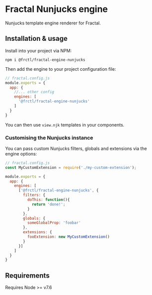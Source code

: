 # Fractal Nunjucks engine

Nunjucks template engine renderer for Fractal.

## Installation & usage

Install into your project via NPM:

```
npm i @frctl/fractal-engine-nunjucks
```

Then add the engine to your project configuration file:

```js
// fractal.config.js
module.exports = {
  app: {
    //... other config
    engines: [
      '@frctl/fractal-engine-nunjucks'
    ]
  }
}
```

You can then use `view.njk` templates in your components.

### Customising the Nunjucks instance

You can pass custom Nunjucks filters, globals and extensions via the engine options:

```js
// fractal.config.js
const MyCustomExtension = require('./my-custom-extension');

module.exports = {
  app: {
    engines: [
      ['@frctl/fractal-engine-nunjucks', {
        filters: {
          doThis: function(){
            return 'done!';
          }
        },
        globals: {
          someGlobalProp: 'foobar'
        },
        extensions: {
          fooExtension: new MyCustomExtension()
        }
      }]
    ]
  }
}
```

## Requirements

Requires Node >= v7.6
